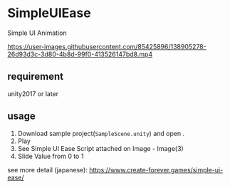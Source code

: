 # SimpleUIEase
Simple UI Animation

https://user-images.githubusercontent.com/85425896/138905278-26d93d3c-3d80-4b8d-99f0-413526147bd8.mp4

## requirement
unity2017 or later  

## usage
1. Download sample project(`SampleScene.unity`) and open .
2. Play
3. See Simple UI Ease Script attached on Image - Image(3)
4. Slide Value from 0 to 1

see more detail (japanese): https://www.create-forever.games/simple-ui-ease/
